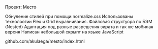 Проект: Место

Обнуление стилей при помощи normalize.css Использованы технолоогии Flex и Grid выравнивания. Файловая структуора по БЭМ (Nested) Адаптация под разные разрешения экрата и так же мобилая версия Написан небольшой скрыпт на языке JavaScript



github.com/akulaega/mesto/index.html     
